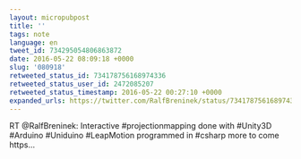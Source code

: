 ```yaml
---
layout: micropubpost
title: ''
tags: note
language: en
tweet_id: 734295054806863872
date: 2016-05-22 08:09:18 +0000
slug: '080918'
retweeted_status_id: 734178756168974336
retweeted_status_user_id: 2472085207
retweeted_status_timestamp: 2016-05-22 00:27:10 +0000
expanded_urls: https://twitter.com/RalfBreninek/status/734178756168974337/photo/1
---
```

RT @RalfBreninek: Interactive #projectionmapping done with #Unity3D #Arduino #Uniduino #LeapMotion programmed in #csharp more to come https…
